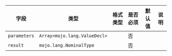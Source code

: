 | 字段 | 类型 | 格式类型 | 是否必须 | 默认值 | 说明 |
|---|---|---|---|---|---|
| `parameters` | `Array<mojo.lang.ValueDecl>` |  | 否 |  |  |
| `result` | `mojo.lang.NominalType` |  | 否 |  |  |
